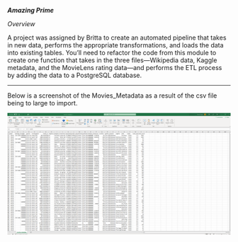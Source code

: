 ***Amazing Prime***


*Overview*

A project was assigned by Britta to create an automated pipeline that takes in new data, performs the appropriate transformations, and loads the data into existing tables. You’ll need to refactor the code from this module to create one function that takes in the three files—Wikipedia data, Kaggle metadata, and the MovieLens rating data—and performs the ETL process by adding the data to a PostgreSQL database.

-----------------------------------------------------------------------------------------------------------------------------------------------------------------------

Below is a screenshot of the Movies_Metadata as a result of the csv file being to large to import.

![Movies-ETL](https://github.com/Aszeal/Movies-ETL/blob/main/Screenshot%20(92).png)
